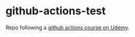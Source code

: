 # github-actions-test


Repo following a [github actions course on Udemy](https://www.udemy.com/course/github-actions/).


